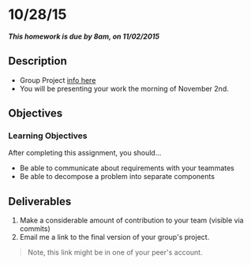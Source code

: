 # 10/28/15 

___This homework is due by 8am, on 11/02/2015___

## Description

- Group Project [info here](https://github.com/tiy-lv-frontend-2015-10/Group_Project)
- You will be presenting your work the morning of November 2nd.

## Objectives

### Learning Objectives

After completing this assignment, you should...

* Be able to communicate about requirements with your teammates
* Be able to decompose a problem into separate components

## Deliverables

1. Make a considerable amount of contribution to your team (visible via commits)
2. Email me a link to the final version of your group's project. 

> Note, this link might be in one of your peer's account.
